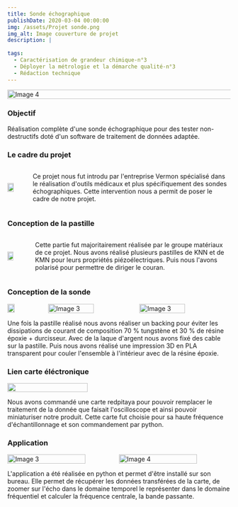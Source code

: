 ```yaml
---
title: Sonde échographique
publishDate: 2020-03-04 00:00:00
img: /assets/Projet sonde.png
img_alt: Image couverture de projet
description: |
  
tags: 
  - Caractérisation de grandeur chimique-n°3
  - Déployer la métrologie et la démarche qualité-n°3
  - Rédaction technique
---
```

<div style="display:flex; justify-content:center;">
    <img src="/assets/Chaine sonde.png" alt="Image 4" width="160%">
</div>

### Objectif
Réalisation complète d'une sonde échographique pour des tester non-destructifs doté d'un software de traitement de données adaptée.

### Le cadre du projet
<div style="display:flex; align-items:center;">
    <img src="/assets/vermon.jpg"  width="30%" style="margin-right:10px;"style="margin-left:10px;">
<p> Ce projet nous fut introdu par l'entreprise Vermon spécialisé dans le réalisation d'outils médicaux et plus spécifiquement des sondes échographiques. Cette intervention nous a permit de poser le cadre de notre projet.</p>
</div>

### Conception de la pastille
<div style="display:flex; align-items:center;">
    <img src="/assets/pastille.png"  width="30%" style="margin-right:10px;">
    <p style="margin-left:10px;">Cette partie fut majoritairement réalisée par le groupe matériaux de ce projet. Nous avons réalisé plusieurs pastilles de KNN et de KMN pour leurs propriétés piézoélectriques. Puis nous l'avons polarisé pour permettre de diriger le couran.</p>
</div>

### Conception de la sonde 
<div style="display:flex; align-items:center;">
    <img src="/assets/tube.png"  width="20%" style="margin-right:10px;">
    <img src="/assets/Tubepla.jpg" alt="Image 3" width="50%">
    <img src="/assets/Sonde monté.jpg" alt="Image 3" width="50%">
</div>
  <p> Une fois la pastille réalisé nous avons réaliser un backing pour éviter les dissipations de courant de composition 70 % tungstène et 30 % de résine époxie + durcisseur. Avec de la laque d'argent nous avons fixé des  cable sur la pastille. Puis nous avons réalisé une impression 3D en PLA transparent pour couler l'ensemble à l'intérieur avec de la résine époxie. </p>

### Lien carte éléctronique
<div style="display:flex; align-items:center;">
    <img src="/assets/redpitaya.png"  width="60%" style="margin-right:10px;">
</div>
<p>Nous avons commandé une carte redpitaya pour pouvoir remplacer le traitement de la donnée que faisait l'oscilloscope et ainsi pouvoir miniaturiser notre produit. Cette carte fut choisie pour sa haute fréquence d'échantillonnage et son commandement par python.</p>

### Application
<div style="display:flex; justify-content:center;">
    <img src="/assets/applisonde1.png" alt="Image 3" width="70%">
    <img src="/assets/applisonde.png" alt="Image 4" width="70%">
</div>
<p>L'application a été réalisée en python et permet d'être installé sur son bureau. Elle permet de récupérer les données transférées de la carte, de zoomer sur l'écho dans le domaine temporel le représenter dans le domaine fréquentiel et calculer la fréquence centrale, la bande passante.</p>
